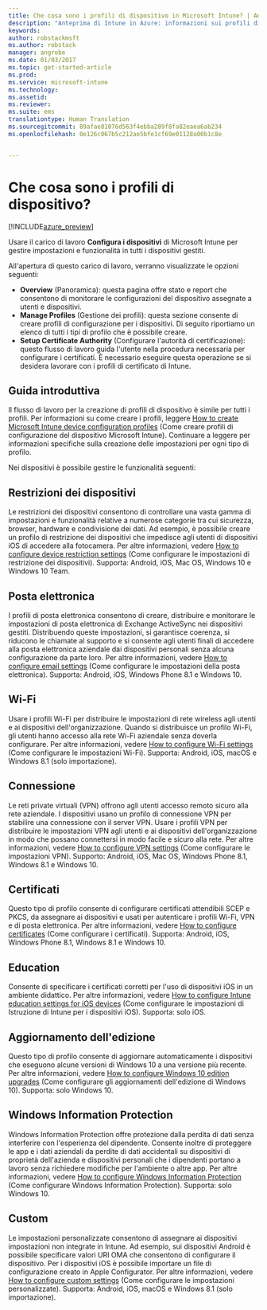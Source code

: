 ```yaml
---
title: Che cosa sono i profili di dispositivo in Microsoft Intune? | Anteprima di Intune in Azure | Documentazione Microsoft
description: "Anteprima di Intune in Azure: informazioni sui profili di dispositivo Intune e sulle modalità di gestione e protezione dei dispositivi nell&quot;azienda."
keywords: 
author: robstackmsft
ms.author: robstack
manager: angrobe
ms.date: 01/03/2017
ms.topic: get-started-article
ms.prod: 
ms.service: microsoft-intune
ms.technology: 
ms.assetid: 
ms.reviewer: 
ms.suite: ems
translationtype: Human Translation
ms.sourcegitcommit: 89afae81076d563f4ebba289f8fa82eaea6ab234
ms.openlocfilehash: 0e126c067b5c212ae5bfe1cf69e01128a00b1c8e


---
```


# <a name="what-are-device-profiles"></a>Che cosa sono i profili di dispositivo?
<!--- This topic doesn't really answer the topic title: What are device profiles?" It needs to answer that question, then it can go on to discuss what profiles are in Intune and how to use them. Linda--->

[!INCLUDE[azure_preview](../includes/azure_preview.md)]

Usare il carico di lavoro **Configura i dispositivi** di Microsoft Intune per gestire impostazioni e funzionalità in tutti i dispositivi gestiti.

All'apertura di questo carico di lavoro, verranno visualizzate le opzioni seguenti:

- **Overview** (Panoramica): questa pagina offre stato e report che consentono di monitorare le configurazioni del dispositivo assegnate a utenti e dispositivi.
- **Manage Profiles** (Gestione dei profili): questa sezione consente di creare profili di configurazione per i dispositivi. Di seguito riportiamo un elenco di tutti i tipi di profilo che è possibile creare.
- **Setup Certificate Authority** (Configurare l'autorità di certificazione): questo flusso di lavoro guida l'utente nella procedura necessaria per configurare i certificati. È necessario eseguire questa operazione se si desidera lavorare con i profili di certificato di Intune.

## <a name="getting-started"></a>Guida introduttiva

Il flusso di lavoro per la creazione di profili di dispositivo è simile per tutti i profili. Per informazioni su come creare i profili, leggere [How to create Microsoft Intune device configuration profiles](/intune-azure/configure-devices/how-to-create-device-profiles) (Come creare profili di configurazione del dispositivo Microsoft Intune). Continuare a leggere per informazioni specifiche sulla creazione delle impostazioni per ogni tipo di profilo.

Nei dispositivi è possibile gestire le funzionalità seguenti:

## <a name="device-restrictions"></a>Restrizioni dei dispositivi
Le restrizioni dei dispositivi consentono di controllare una vasta gamma di impostazioni e funzionalità relative a numerose categorie tra cui sicurezza, browser, hardware e condivisione dei dati. Ad esempio, è possibile creare un profilo di restrizione dei dispositivi che impedisce agli utenti di dispositivi iOS di accedere alla fotocamera.
Per altre informazioni, vedere [How to configure device restriction settings](how-to-configure-device-restrictions.md) (Come configurare le impostazioni di restrizione dei dispositivi). Supporta: Android, iOS, Mac OS, Windows 10 e Windows 10 Team.

## <a name="email"></a>Posta elettronica
I profili di posta elettronica consentono di creare, distribuire e monitorare le impostazioni di posta elettronica di Exchange ActiveSync nei dispositivi gestiti. Distribuendo queste impostazioni, si garantisce coerenza, si riducono le chiamate al supporto e si consente agli utenti finali di accedere alla posta elettronica aziendale dai dispositivi personali senza alcuna configurazione da parte loro.
Per altre informazioni, vedere [How to configure email settings](how-to-configure-email-settings.md) (Come configurare le impostazioni della posta elettronica). Supporta: Android, iOS, Windows Phone 8.1 e Windows 10.

## <a name="wi-fi"></a>Wi-Fi
Usare i profili Wi-Fi per distribuire le impostazioni di rete wireless agli utenti e ai dispositivi dell'organizzazione. Quando si distribuisce un profilo Wi-Fi, gli utenti hanno accesso alla rete Wi-Fi aziendale senza doverla configurare.
Per altre informazioni, vedere [How to configure Wi-Fi settings](how-to-configure-wi-fi-settings.md) (Come configurare le impostazioni Wi-Fi). Supporta: Android, iOS, macOS e Windows 8.1 (solo importazione).

## <a name="vpn"></a>Connessione
Le reti private virtuali (VPN) offrono agli utenti accesso remoto sicuro alla rete aziendale. I dispositivi usano un profilo di connessione VPN per stabilire una connessione con il server VPN. Usare i profili VPN per distribuire le impostazioni VPN agli utenti e ai dispositivi dell'organizzazione in modo che possano connettersi in modo facile e sicuro alla rete.
Per altre informazioni, vedere [How to configure VPN settings](how-to-configure-vpn-settings.md) (Come configurare le impostazioni VPN).
Supporto: Android, iOS, Mac OS, Windows Phone 8.1, Windows 8.1 e Windows 10.

## <a name="certificates"></a>Certificati
Questo tipo di profilo consente di configurare certificati attendibili SCEP e PKCS, da assegnare ai dispositivi e usati per autenticare i profili Wi-Fi, VPN e di posta elettronica.
Per altre informazioni, vedere [How to configure certificates](how-to-configure-certificates.md) (Come configurare i certificati). Supporta: Android, iOS, Windows Phone 8.1, Windows 8.1 e Windows 10.

## <a name="education"></a>Education
Consente di specificare i certificati corretti per l'uso di dispositivi iOS in un ambiente didattico.
Per altre informazioni, vedere [How to configure Intune education settings for iOS devices](education-settings-for-ios.md) (Come configurare le impostazioni di Istruzione di Intune per i dispositivi iOS). Supporta: solo iOS.

## <a name="edition-upgrade"></a>Aggiornamento dell'edizione
Questo tipo di profilo consente di aggiornare automaticamente i dispositivi che eseguono alcune versioni di Windows 10 a una versione più recente. Per altre informazioni, vedere [How to configure Windows 10 edition upgrades](how-to-configure-windows-10-edition-upgrade.md) (Come configurare gli aggiornamenti dell'edizione di Windows 10). Supporta: solo Windows 10.

## <a name="windows-information-protection"></a>Windows Information Protection
Windows Information Protection offre protezione dalla perdita di dati senza interferire con l'esperienza del dipendente. Consente inoltre di proteggere le app e i dati aziendali da perdite di dati accidentali su dispositivi di proprietà dell'azienda e dispositivi personali che i dipendenti portano a lavoro senza richiedere modifiche per l'ambiente o altre app.
Per altre informazioni, vedere [How to configure Windows Information Protection](how-to-configure-windows-information-protection.md) (Come configurare Windows Information Protection). Supporta: solo Windows 10.

## <a name="custom"></a>Custom
Le impostazioni personalizzate consentono di assegnare ai dispositivi impostazioni non integrate in Intune. Ad esempio, sui dispositivi Android è possibile specificare valori URI OMA che consentono di configurare il dispositivo. Per i dispositivi iOS è possibile importare un file di configurazione creato in Apple Configurator.
Per altre informazioni, vedere [How to configure custom settings](how-to-configure-custom-settings.md) (Come configurare le impostazioni personalizzate). Supporta: Android, iOS, macOS e Windows 8.1 (solo importazione).



<!--HONumber=Feb17_HO1-->


